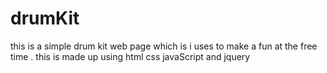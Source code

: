 # drumKit
this is a simple drum kit web page which is i uses to make a fun at the free time . this is made up using html css javaScript and jquery 
